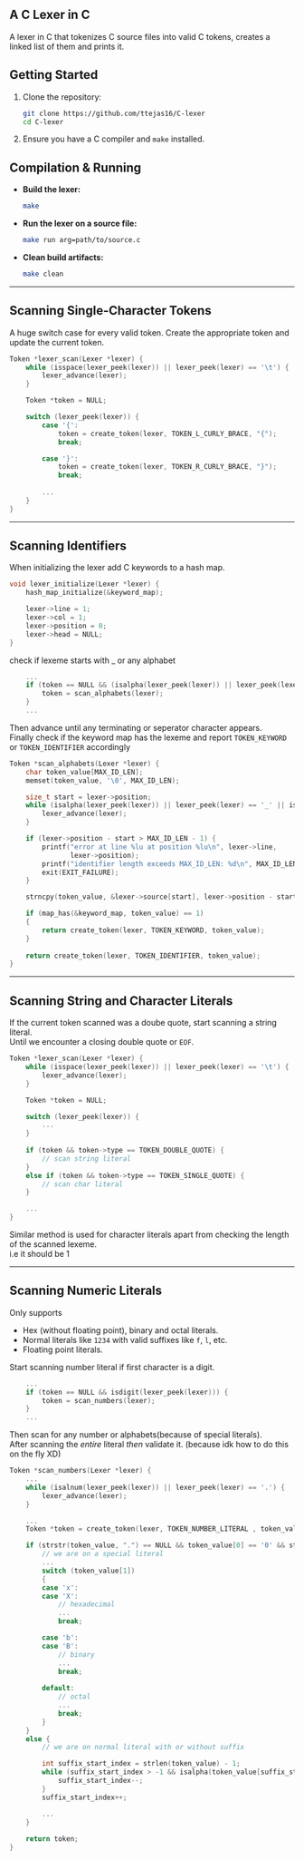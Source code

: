 ## A C Lexer in C

A lexer in C that tokenizes C source files into valid C tokens, creates a linked list of them and prints it.
## Getting Started

1. Clone the repository:

   ```bash
   git clone https://github.com/ttejas16/C-lexer
   cd C-lexer
   ```
2. Ensure you have a C compiler and `make` installed.

## Compilation & Running

* **Build the lexer:**

  ```bash
  make
  ```
* **Run the lexer on a source file:**

  ```bash
  make run arg=path/to/source.c
  ```
* **Clean build artifacts:**

  ```bash
  make clean
  ```

---
## Scanning Single-Character Tokens

A huge switch case for every valid token. Create the appropriate token and update the current token.
```C
Token *lexer_scan(Lexer *lexer) {
    while (isspace(lexer_peek(lexer)) || lexer_peek(lexer) == '\t') {
        lexer_advance(lexer);
    }

    Token *token = NULL;

    switch (lexer_peek(lexer)) {
        case '{':
            token = create_token(lexer, TOKEN_L_CURLY_BRACE, "{");
            break;

        case '}':
            token = create_token(lexer, TOKEN_R_CURLY_BRACE, "}");
            break;
        
        ...
    }
}
```

---
## Scanning Identifiers

When initializing the lexer add C keywords to a hash map.
```C
void lexer_initialize(Lexer *lexer) {
    hash_map_initialize(&keyword_map);

    lexer->line = 1;
    lexer->col = 1;
    lexer->position = 0;
    lexer->head = NULL;
}
```

check if lexeme starts with _ or any alphabet
```C
    ...
    if (token == NULL && (isalpha(lexer_peek(lexer)) || lexer_peek(lexer) == '_')) {
        token = scan_alphabets(lexer);
    }
    ... 
```

Then advance until any terminating or seperator character appears.<br/>Finally check if the keyword map has the lexeme and report `TOKEN_KEYWORD` or `TOKEN_IDENTIFIER` accordingly
```C
Token *scan_alphabets(Lexer *lexer) {
    char token_value[MAX_ID_LEN];
    memset(token_value, '\0', MAX_ID_LEN);

    size_t start = lexer->position;
    while (isalpha(lexer_peek(lexer)) || lexer_peek(lexer) == '_' || isdigit(lexer_peek(lexer))) {
        lexer_advance(lexer);
    }

    if (lexer->position - start > MAX_ID_LEN - 1) {
        printf("error at line %lu at position %lu\n", lexer->line,
               lexer->position);
        printf("identifier length exceeds MAX_ID_LEN: %d\n", MAX_ID_LEN);
        exit(EXIT_FAILURE);
    }

    strncpy(token_value, &lexer->source[start], lexer->position - start);

    if (map_has(&keyword_map, token_value) == 1)
    {
        return create_token(lexer, TOKEN_KEYWORD, token_value);
    }
    
    return create_token(lexer, TOKEN_IDENTIFIER, token_value);
}
```

---
## Scanning String and Character Literals
If the current token scanned was a doube quote, start scanning a string literal. <br/>
Until we encounter a closing double quote or `EOF`. 
```C
Token *lexer_scan(Lexer *lexer) {
    while (isspace(lexer_peek(lexer)) || lexer_peek(lexer) == '\t') {
        lexer_advance(lexer);
    }

    Token *token = NULL;

    switch (lexer_peek(lexer)) {
        ...
    }
    
    if (token && token->type == TOKEN_DOUBLE_QUOTE) {
        // scan string literal
    } 
    else if (token && token->type == TOKEN_SINGLE_QUOTE) {
        // scan char literal
    }

    ...
}
```
Similar method is used for character literals apart from checking the length of the scanned lexeme. <br/> i.e it should be 1

---
## Scanning Numeric Literals

Only supports 
 * Hex (without floating point), binary and octal literals.
 * Normal literals like `1234` with valid suffixes like `f`, `l`, etc.
 * Floating point literals.

Start scanning number literal if first character is a digit. <br/>
```C
    ...
    if (token == NULL && isdigit(lexer_peek(lexer))) {
        token = scan_numbers(lexer);
    }
    ...
```

Then scan for any number or alphabets(because of special literals). <br/>
After scanning the *entire* literal *then* validate it. (because idk how to do this on the fly XD)
```C
Token *scan_numbers(Lexer *lexer) {
    ...
    while (isalnum(lexer_peek(lexer)) || lexer_peek(lexer) == '.') {
        lexer_advance(lexer);
    }

    ...
    Token *token = create_token(lexer, TOKEN_NUMBER_LITERAL , token_value);

    if (strstr(token_value, ".") == NULL && token_value[0] == '0' && strlen(token_value) >= 2) {
        // we are on a special literal
        ...
        switch (token_value[1])
        {
        case 'x':
        case 'X':
            // hexadecimal
            ...
            break;

        case 'b':
        case 'B':
            // binary
            ...
            break;
        
        default:
            // octal 
            ...
            break;
        }
    }
    else {
        // we are on normal literal with or without suffix

        int suffix_start_index = strlen(token_value) - 1;
        while (suffix_start_index > -1 && isalpha(token_value[suffix_start_index])) {
            suffix_start_index--;
        }
        suffix_start_index++;

        ...
    }
    
    return token;
}
```